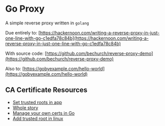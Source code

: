 # Go Proxy

A simple reverse proxy written in `golang`

Due entirely to:
[https://hackernoon.com/writing-a-reverse-proxy-in-just-one-line-with-go-c1edfa78c84b](https://hackernoon.com/writing-a-reverse-proxy-in-just-one-line-with-go-c1edfa78c84b)

With source code:
[https://github.com/bechurch/reverse-proxy-demo](https://github.com/bechurch/reverse-proxy-demo)

Also to:
[https://gobyexample.com/hello-world](https://gobyexample.com/hello-world)

## CA Certificate Resources

- [Set trusted roots in app](https://www.example-code.com/golang/trustedRoots_loadCaCertsPem.asp)
- [Whole story](https://forfuncsake.github.io/post/2017/08/trust-extra-ca-cert-in-go-app/)
- [Manage your own certs in Go](https://shaneutt.com/blog/golang-ca-and-signed-cert-go/)
- [Add trusted root in linux](https://stackoverflow.com/questions/52396154/how-do-i-add-trusted-certificate-for-golang)
